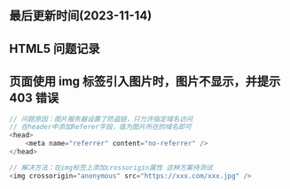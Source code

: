 <!--
 * @Description: HTML5问题记录
 * @Author: panrui
 * @Date: 2023-08-31 11:27:02
 * @LastEditTime: 2023-08-31 11:27:08
 * @LastEditors: panrui
 * 不忘初心,不负梦想
-->

## 最后更新时间(2023-11-14)

## HTML5 问题记录

## 页面使用 img 标签引入图片时，图片不显示，并提示 403 错误

```Javascript
// 问题原因：图片服务器设置了防盗链，只允许指定域名访问
// 在header中添加Referer字段，值为图片所在的域名即可
<head>
    <meta name="referrer" content="no-referrer" />
</head>

// 解决方法：在img标签上添加crossorigin属性 这种方案待测试
<img crossorigin="anonymous" src="https://xxx.com/xxx.jpg" />
```
